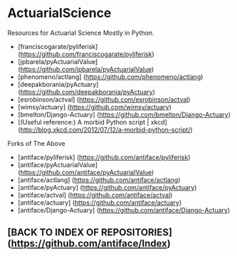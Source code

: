 # ActuarialScience
Resources for Actuarial Science Mostly in Python.

* [franciscogarate/pyliferisk] (https://github.com/franciscogarate/pyliferisk)
* [jpbarela/pyActuarialValue] (https://github.com/jpbarela/pyActuarialValue)
* [phenomeno/actlang] (https://github.com/phenomeno/actlang)
* [deepakborania/pyActuary] (https://github.com/deepakborania/pyActuary)
* [esrobinson/actval] (https://github.com/esrobinson/actval)
* [wimsy/actuary] (https://github.com/wimsy/actuary)
* [bmelton/Django-Actuary] (https://github.com/bmelton/Django-Actuary)
* [(Useful reference:) A morbid Python script | xkcd] (http://blog.xkcd.com/2012/07/12/a-morbid-python-script/)

Forks of The Above
* [antiface/pyliferisk] (https://github.com/antiface/pyliferisk)
* [antiface/pyActuarialValue] (https://github.com/antiface/pyActuarialValue)
* [antiface/actlang] (https://github.com/antiface/actlang)
* [antiface/pyActuary] (https://github.com/antiface/pyActuary)
* [antiface/actval] (https://github.com/antiface/actval)
* [antiface/actuary] (https://github.com/antiface/actuary)
* [antiface/Django-Actuary] (https://github.com/antiface/Django-Actuary)

## [BACK TO INDEX OF REPOSITORIES] (https://github.com/antiface/Index)
